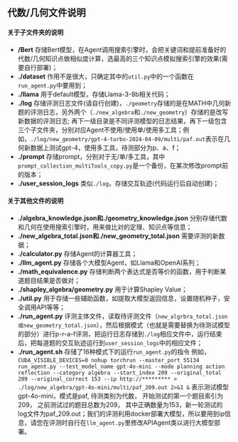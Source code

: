 ## 代数/几何文件说明
#### 关于子文件夹的说明
+ **/Bert** 存储Bert模型，在Agent调用搜索引擎时，会把关键词和提前准备好的代数/几何知识点做相似度计算，选最高的三个知识点模拟搜索引擎的效果(需要自行部署)；
+ **./dataset** 作用不是很大，只确定其中的```util.py```中的一个函数在```run_agent.py```中要用到；
+ **./llama** 用于default模型，存储Llama-3-8b相关代码；
+ **./log** 存储评测日志文件(请自行创建)，```./geometry```存储的是在MATH中几何新题的评测日志，另外两个（```./new_algebra```和```./new_geometry```）存储的是改写新数据的评测日志; 再下一级目录是不同评测模型的日志结果，再下一级包含三个子文件夹，分别对应Agent不使用/使用单/使用多工具；例如，```./log/new_geometry/gpt-4-turbo-2024-04-09/multi/paf.out```表示在几何新数据上测试gpt-4，使用多工具，待测部分为p、a、f；
+ **./prompt** 存储prompt，分别对于无/单/多工具，其中```prompt_collection_multiTools_copy.py```是一个备份，在某次修改prompt前的版本；
+ **./user_session_logs** 类似```./log```，存储交互轨迹(代码运行后自动创建)；


#### 关于其他文件的说明
+ **./algebra_knowledge.json和./geometry_knowledge.json** 分别存储代数和几何在使用搜索引擎时，用来做比对的定理、知识点等信息；
+ **./new_algebra_total.json和./new_geometry_total.json** 需要评测的新数据；
+ **./calculator.py** 存储Agent的计算器工具；
+ **./llm_agent.py** 存储各个大模型Agent，如Llama和OpenAI系列；
+ **./math_equivalence.py** 存储判断两个表达式是否等价的函数，用于判断某道题目结果是否做对；
+ **./shapley_algebra/geometry.py** 用于计算Shapley Value；
+ **./util.py** 用于存储一些辅助函数，如提取大模型返回信息，设置随机种子，安全调用API等等；
+ **./run_agent.py** 评测主体文件，读取待评测文件（```new_algrbra_total.json或new_geometry_total.json```），然后根据模式（也就是需要替换为待测试模型的部分）进行p-r-a-f评测，把运行日志存储到```./log```相应文件中，运行结束后，把每道题的交互轨迹运行到```user_session_logs```中的相应文件；
+ **./run_agent.sh** 存储了16种模式下的运行```run_agent.py```的指令
例如，```CUDA_VISIBLE_DEVICES=0 nohup torchrun --master_port 55134 run_agent.py --test_model_name gpt-4o-mini --mode planning action reflection --category algebra --start_index 209 --original_total 209 --original_correct 153 --ip http://********* > ./log/new_algebra/gpt-4o-mini/multi/paf_209.out 2>&1 &```   表示测试模型gpt-4o-mini，模式是paf, 待测类别为代数， 开始测试的第一个题目索引为209， 之前测试过的题目总数为209， 其中正确数量为153，新一轮测试的log文件为paf_209.out；我们的评测利用docker部署大模型，所以要用到ip信息，请您在评测时自行在```llm_agent.py```里修改APIAgent类以进行大模型部署。

